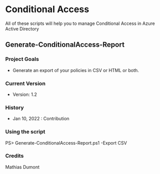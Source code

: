# Conditional Access
All of these scripts will help you to manage Conditional Access in Azure Active Directory

## Generate-ConditionalAccess-Report
### Project Goals

- Generate an export of your policies in CSV or HTML or both.

### Current Version
- Version: 1.2

### History
- Jan 10, 2022 : Contribution

### Using the script
PS> Generate-ConditionalAccess-Report.ps1 -Export CSV

### Credits
Mathias Dumont

